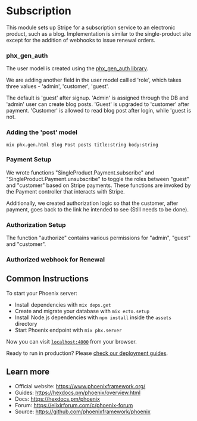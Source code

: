 # Subscription

This module sets up Stripe for a subscription service to an electronic product, such as a blog. Implementation is similar to the single-product site except for the addition of webhooks to issue renewal orders.


### phx_gen_auth

The user model is created using the [phx_gen_auth library](https://github.com/aaronrenner/phx_gen_auth).

We are adding another field in the user model callled 'role', which takes three values - 'admin', 'customer', 'guest'.

The default is 'guest' after signup. 'Admin' is assigned through the DB and 'admin' user can create blog posts. 'Guest' is upgraded to 'customer' after payment. 'Customer' is allowed to read blog post after login, while 'guest is not.

### Adding the 'post' model

~~~~~~~
mix phx.gen.html Blog Post posts title:string body:string
~~~~~~~

### Payment Setup

We wrote functions "SingleProduct.Payment.subscribe" and "SingleProduct.Payment.unsubscribe" to toggle the roles between "guest" and "customer" based on Stripe payments. These functions are invoked by the Payment controller that interacts with Stripe.

Additionally, we created authorization logic so that the customer, after payment, goes back to the link he intended to see (Still needs to be done).

### Authorization Setup

The function "authorize" contains various permissions for "admin", "guest" and "customer".


### Authorized webhook for Renewal



## Common Instructions

To start your Phoenix server:

  * Install dependencies with `mix deps.get`
  * Create and migrate your database with `mix ecto.setup`
  * Install Node.js dependencies with `npm install` inside the `assets` directory
  * Start Phoenix endpoint with `mix phx.server`

Now you can visit [`localhost:4000`](http://localhost:4000) from your browser.

Ready to run in production? Please [check our deployment guides](https://hexdocs.pm/phoenix/deployment.html).

## Learn more

  * Official website: https://www.phoenixframework.org/
  * Guides: https://hexdocs.pm/phoenix/overview.html
  * Docs: https://hexdocs.pm/phoenix
  * Forum: https://elixirforum.com/c/phoenix-forum
  * Source: https://github.com/phoenixframework/phoenix
